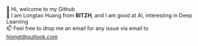 👋 Hi, welcome to my Github  
👀 I am Longtao Huang from **BITZH**, and I am good at AI, interesting in Deep Learning  
📫 Feel free to drop me an email for any issue via email to hlongt@outlook.com

<!---
hlongt/hlongt is a ✨ special ✨ repository because its `README.md` (this file) appears on your GitHub profile.
You can click the Preview link to take a look at your changes.
--->
